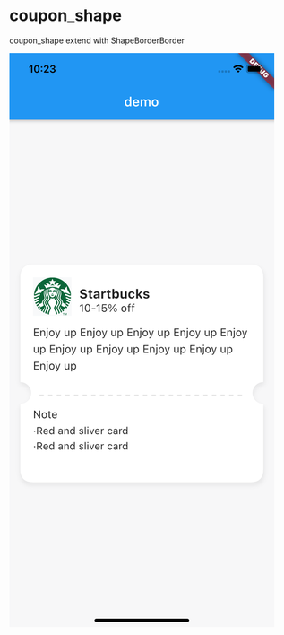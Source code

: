 # coupon_shape

coupon_shape extend with ShapeBorderBorder

![Screen shot](https://raw.githubusercontent.com/frankxzx/coupon_shape/main/screen_shot.png)
